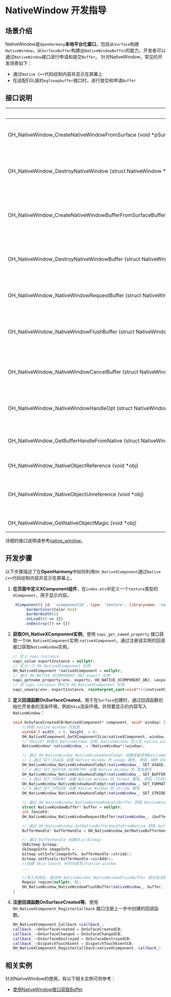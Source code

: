 # NativeWindow 开发指导

## 场景介绍

NativeWindow是`OpenHarmony`**本地平台化窗口**，包括从`Surface`构建`NativeWindow`，从`SurfaceBuffer`构建出`NativeWindowBuffer`的能力，开发者可以通过`NativeWindow`接口进行申请和提交`Buffer`。
针对NativeWindow，常见的开发场景如下：

* 通过`Native C++`代码绘制内容并显示在屏幕上
* 在适配EGL层的`eglswapbuffer`接口时，进行提交和申请`Buffer`

## 接口说明

| 接口名 | 描述 | 
| -------- | -------- |
| OH_NativeWindow_CreateNativeWindowFromSurface&nbsp;(void&nbsp;\*pSurface) | 创建NativeWindow实例，每次调用都会产生一个新的NativeWindow实例。 | 
| OH_NativeWindow_DestroyNativeWindow&nbsp;(struct&nbsp;NativeWindow&nbsp;\*window) | 将NativeWindow对象的引用计数减1，当引用计数为0的时候，该NativeWindow对象会被析构掉。 | 
| OH_NativeWindow_CreateNativeWindowBufferFromSurfaceBuffer&nbsp;(void&nbsp;\*pSurfaceBuffer) | 创建NativeWindowBuffer实例，每次调用都会产生一个新的NativeWindowBuffer实例。 | 
| OH_NativeWindow_DestroyNativeWindowBuffer&nbsp;(struct&nbsp;NativeWindowBuffer&nbsp;\*buffer) | 将NativeWindowBuffer对象的引用计数减1，当引用计数为0的时候，该NativeWindowBuffer对象会被析构掉。 | 
| OH_NativeWindow_NativeWindowRequestBuffer&nbsp;(struct&nbsp;NativeWindow&nbsp;\*window,&nbsp;struct&nbsp;NativeWindowBuffer&nbsp;\*\*buffer,&nbsp;int&nbsp;\*fenceFd) | 通过NativeWindow对象申请一块NativeWindowBuffer，用以内容生产。 | 
| OH_NativeWindow_NativeWindowFlushBuffer&nbsp;(struct&nbsp;NativeWindow&nbsp;\*window,&nbsp;struct&nbsp;NativeWindowBuffer&nbsp;\*buffer,&nbsp;int&nbsp;fenceFd,&nbsp;Region&nbsp;region) | 通过NativeWindow将生产好内容的NativeWindowBuffer放回到Buffer队列中，用以内容消费。 | 
| OH_NativeWindow_NativeWindowCancelBuffer&nbsp;(struct&nbsp;NativeWindow&nbsp;\*window,&nbsp;struct&nbsp;NativeWindowBuffer&nbsp;\*buffer) | 通过NativeWindow将之前申请出来的NativeWindowBuffer返还到Buffer队列中，供下次再申请。 | 
| OH_NativeWindow_NativeWindowHandleOpt&nbsp;(struct&nbsp;NativeWindow&nbsp;\*window,&nbsp;int&nbsp;code,...) | 设置/获取NativeWindow的属性，包括设置/获取宽高、内容格式等。 | 
| OH_NativeWindow_GetBufferHandleFromNative&nbsp;(struct&nbsp;NativeWindowBuffer&nbsp;\*buffer) | 通过NativeWindowBuffer获取该buffer的BufferHandle指针。 | 
| OH_NativeWindow_NativeObjectReference&nbsp;(void&nbsp;\*obj) | 增加一个NativeObject的引用计数。 | 
| OH_NativeWindow_NativeObjectUnreference&nbsp;(void&nbsp;\*obj) | 减少一个NativeObject的引用计数，当引用计数减少为0时，该NativeObject将被析构掉。 | 
| OH_NativeWindow_GetNativeObjectMagic&nbsp;(void&nbsp;\*obj) | 获取NativeObject的MagicId。 | 

详细的接口说明请参考[native_window](../reference/native-apis/_native_window.md)。

## 开发步骤

以下步骤描述了在**OpenHarmony**中如何利用`OH_NativeXComponent`通过`Native C++`代码绘制内容并显示在屏幕上。

1. **在页面中定义XComponent组件**，在`index.ets`中定义一个`texture`类型的`XComponent`，用于显示内容。
   ```js
    XComponent({ id: 'xcomponentId', type: 'texture', libraryname: 'nativerender'})
        .borderColor(Color.Red)
        .borderWidth(5)
        .onLoad(() => {})
        .onDestroy(() => {})
   ```

2. **获取OH_NativeXComponent实例**。使用 `napi_get_named_property` 接口获取一个`OH_NativeXComponent`实例 `nativeXComponent`，通过注册该实例的回调接口获取`NativeWindow`实例。

    ```c++
    // 定义 napi instance
    napi_value exportInstance = nullptr;
    // 定义一个 OH_NativeXComponent 实例
    OH_NativeXComponent *nativeXComponent = nullptr;
    // 通过 OH_NATIVE_XCOMPONENT_OBJ export 实例
    napi_getname_property(env, exports, OH_NATIVE_XCOMPONENT_OBJ, &exportInstance);
    // 将 napi instance 转化为 OH_NativeXComponent 实例
    napi_unwarp(env, exportInstance, reinterpret_cast<void**>(&nativeXComponent));
    ```

3. **定义回调函数OnSurfaceCreated**。用于在`Surface`创建时，通过回调函数初始化开发者的渲染环境，例如`Skia`渲染环境。并将要显示的内容写入`NativeWindow`：

    ```c++
    void OnSufaceCreatedCB(NativeXComponent* component, void* window) {
        //获取 native window 的宽高
        uint64_t width_ = 0, height_ = 0;
        OH_NativeXComponent_GetXComponentSize(nativeXComponent, window, &width_, &height_);
        // 将void* 转换为 NativeWindow 实例，NativeWindow 定义在 native_window/external_window.h 中
        NativeWindow* nativeWindow_ = (NativeWindow*)(window);

        // 通过 OH_NativeWindow_NativeWindowHandleOpt 设置或者获取NativeWindow的属性
        // 1.通过 SET_USAGE 设置 Native Window 的 usage 属性, 例如：HBM_USE_CPU_READ
        OH_NativeWindow_NativeWindowHandleOpt(nativeWindow_, SET_USAGE, HBM_USE_CPU_READ | HBM_USE_CPU_WRITE |HBM_USE_MEM_DMA);
        // 2.通过 SET_BUFFER_GEOMETRY 设置 Native Window 的 宽高属性
        OH_NativeWindow_NativeWindowHandleOpt(nativeWindow_, SET_BUFFER_GEOMETRY, width_, height_);
        // 3.通过 SET_FORMAT 设置 Native Window 的 format 属性, 例如：PIXEL_FMT_RGBA_8888
        OH_NativeWindow_NativeWindowHandleOpt(nativeWindow_, SET_FORMAT, PIXEL_FMT_RGBA_8888);
        // 4.通过 SET_STRIDE 设置 Native Window 的 stride 属性
        OH_NativeWindow_NativeWindowHandleOpt(nativeWindow_, SET_STRIDE, 0x8);

        // 通过 OH_NativeWindow_NativeWindowRequestBuffer 获取 NativeWindowBuffer 实例
        struct NativeWindowBuffer* buffer = nullptr;
        int fenceFd;
        OH_NativeWindow_NativeWindowRequestBuffer(nativeWindow_, &buffer, &fenceFd);

        // 通过 OH_NativeWindow_GetNativeBufferHandleFromNative 获取 buffer handle
        BufferHandle* bufferHandle = OH_NativeWindow_GetNativeBufferHandleFromNative(buffer);

        // 通过 BufferHandle 创建Skia Bitmap
        SkBitmap bitmap;
        SkImageInfo imageInfo = ...
        bitmap.setInfo(imageInfo, bufferHandle->stride);
        bitmap.setPixels(bufferHandle->virAddr);
        //创建 Skia Canvas 并将内容写入native window
        ...

        //写入完成后，通过OH_NativeWindwo_NativeWindowFlushBuffer 提交给消费者使用，例如：显示在屏幕上
        Regoin region{nullptr, 0};
        OH_NativeWindow_NativeWindowFlushBuffer(nativeWindow_, buffer, fenceFd, region)
    }
    ```

4. **注册回调函数OnSurfaceCreated等**。使用 `OH_NativeXComponent_RegisterCallback` 接口注册上一步中创建的回调函数。

    ```c++
    OH_NativeXComponent_Callback &callback_;
    callback_->OnSurfaceCreated = OnSufaceCreatedCB;
    callback_->OnSurfaceChanged = OnSufaceChangedCB;
    callback_->OnSurfaceDestroyed = OnSufaceDestroyedCB;
    callback_->DispatchTouchEvent = DispatchTouchEventCB;
    OH_NativeXComponent_RegisterCallback(nativeXComponent, callback_)
    ```

## 相关实例

针对NativeWindow的使用，有以下相关实例可供参考：

- [使用NativeWindow接口获取Buffer](https://gitee.com/openharmony/graphic_graphic_2d/blob/master/rosen/samples/hello_native_window/hello_native_window.cpp)